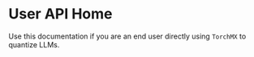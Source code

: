 # User API Home

Use this documentation if you are an end user directly using `TorchMX` to quantize LLMs.
